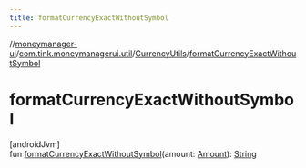 ```yaml
---
title: formatCurrencyExactWithoutSymbol
---
```

//[moneymanager-ui](../../../index.html)/[com.tink.moneymanagerui.util](../index.html)/[CurrencyUtils](index.html)/[formatCurrencyExactWithoutSymbol](format-currency-exact-without-symbol.html)



# formatCurrencyExactWithoutSymbol



[androidJvm]\
fun [formatCurrencyExactWithoutSymbol](format-currency-exact-without-symbol.html)(amount: [Amount](../../com.tink.model.misc/-amount/index.html)): [String](https://kotlinlang.org/api/latest/jvm/stdlib/kotlin/-string/index.html)




